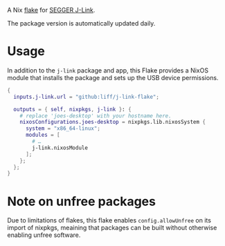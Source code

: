 A Nix [flake](https://nixos.wiki/wiki/Flakes) for
[SEGGER J-Link](https://www.segger.com/downloads/jlink/).

The package version is automatically updated daily.

# Usage

In addition to the `j-link` package and app, this Flake provides a
NixOS module that installs the package and sets up the USB device 
permissions.

```nix
{
  inputs.j-link.url = "github:liff/j-link-flake";

  outputs = { self, nixpkgs, j-link }: {
    # replace 'joes-desktop' with your hostname here.
    nixosConfigurations.joes-desktop = nixpkgs.lib.nixosSystem {
      system = "x86_64-linux";
      modules = [
        # …
        j-link.nixosModule
      ];
    };
  };
}
```

# Note on unfree packages

Due to limitations of flakes, this flake enables `config.allowUnfree`
on its import of nixpkgs, meaining that packages can be built without
otherwise enabling unfree software.

